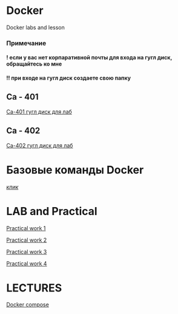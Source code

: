 # Docker
Docker labs and lesson

### Примечание
#### ! если у вас нет корпаративной почты для входа на гугл диск, обращайтесь ко мне
#### !! при входе на гугл диск создаете свою папку

## Са - 401
<a href="https://drive.google.com/drive/folders/1mN5OM5pfREXWDH9WPd1ixKB8RQdXa4CS?usp=sharing">Са-401  гугл диск для лаб<a/>

## Са - 402
<a href="https://drive.google.com/drive/folders/1f_I11UIiC3LyvDPlKrBInkPH3zLUmce3?usp=sharing">Са-402 гугл диск для лаб<a/>

# Базовые команды Docker

<a href="https://github.com/sSleepq/Docker/blob/051fdcd7e64953febff0d11deebd065877b1e1b3/Main%20info/Base%20docker%20command.md" >*клик*</a>

# LAB and Practical
<a href="Main info/lab_pr/pr1.md">Practical work 1</a> 

<a href="Main info/lab_pr/Лаб2/L2.md">Practical work 2</a>

<a href="Main info/lab_pr/Лаб3/README.MD">Practical work 3</a>

<a href="Main info\lab_pr\Лаб4\README.MD">Practical work 4</a>

# LECTURES
<a href="Main info/lectures/Docker-compose.md">Docker compose</a>